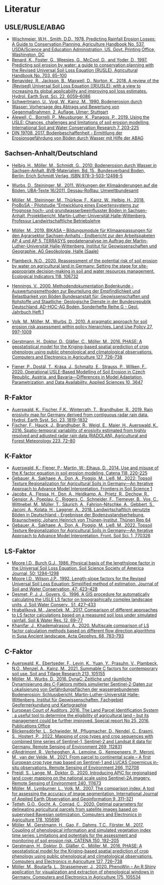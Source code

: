 # Literatur
## USLE/RUSLE/ABAG
* [Wischmeier, W.H., Smith, D.D., 1978. Predicting Rainfall Erosion Losses: A Guide to Conservation Planning. Agriculture Handbook No. 537. USDA/Science and Education Administration, US. Govt. Printing Office, Washington, DC](https://github.com/FLFgit/LV_Bodenerosion/blob/main/Parametrisierung/WischmeierSmith1978usda.pdf)
* [Renard, K., Foster, G., Weesies, G., McCool, D., and Yoder, D., 1997. Predicting soil erosion by water: a guide to conservation planning with the Revised Universal Soil Loss Equation (RUSLE), Agricultural Handbook No. 703, 65–100](https://github.com/FLFgit/LV_Bodenerosion/blob/main/Parametrisierung/Renard-etal1997ah.pdf) 
* [Benavidez, R., Jackson, B., Maxwell, D., Norton, K., 2018. A review of the (Revised) Universal Soil Loss Equation ((R)USLE): with a view to increasing its global applicability and improving soil loss estimates. Hydrol. Earth Syst. Sci. 22, 6059–6086](https://doi.org/10.5194/hess-22-6059-2018)
* [Schwertmann, U., Vogl, W., Kainz, M., 1990. Bodenerosion durch Wasser: Vorhersage des Abtrags und Bewertung von Gegenmaßnahmen, 2. Auflage. Ulmer:
Stuttgart](https://github.com/FLFgit/LV_Bodenerosion/blob/main/Parametrisierung/Schwertmann-etal1987abag.pdf)
* [Alewell, C., Borrelli, P., Meusburger, K., Panagos, P., 2019. Using the USLE: Chances, challenges and limitations of soil erosion modelling,
International Soil and Water Conservation Research 7, 203-225](https://doi.org/10.1016/j.iswcr.2019.05.004)
* [DIN 19708, 2017. Bodenbeschaffenheit - Ermittlung der Erosionsgefährdung von Böden durch Wasser mit Hilfe der ABAG](https://dx.doi.org/10.31030/2676773)



## Sachsen-Anhalt/Deutschland
* [Helbig, H.,  Möller, M., Schmidt, G., 2010: Bodenerosion durch Wasser in Sachsen-Anhalt. BVB-Materialien, Bd. 15., Bundesverband Boden, Berlin: Erich Schmidt Verlag, ISBN 978-3-503-12498-5](https://www.bvb-materialien.de/aktuellerband.html)
* [Wurbs, D., Steininger, M., 2011. Wirkungen der Klimaänderungen auf die Böden. UBA-Texte 16/2011, Dessau-Roßlau: Umweltbundesamt](https://nbn-resolving.org/urn:nbn:de:kobv:109-opus-108951/fragment/page=1)
* [Möller, M., Steininger, M., Thürkow, F., Kainz, W., Helbig, H., 2018. ProBoSA - Pilotstudie “Entwicklung eines Expertensystems zur Prognose hoch- und grundwasserbeeinflusster Böden in Sachsen-Anhalt, Projektbericht, Martin-Luther-Universität Halle-Wittenberg, Professur Landwirtschaftliche Betriebslehre](https://github.com/FLFgit/LV_Bodenerosion/blob/main/Parametrisierung/ProBoSA_Endbericht39052018compact.pdf)
* [Möller, M., 2019. BIKASA – Bildungsmodule für Klimaanpassungen für den Agrarsektor Sachsen-Anhalts - Endbericht zur den Arbeitspaketen AP 4 und AP 5, TERRASYS geodatenanalyse im Auftrag der Martin-Luther-Universität Halle-Wittenberg, Institut für Geowissenschaften und Geographie, AG Geoökologie, Halle (Saale)](https://github.com/FLFgit/LV_Bodenerosion/blob/main/Parametrisierung/Moeller2019bikasa.pdf)
* [Plambeck, N.O., 2020. Reassessment of the potential risk of soil erosion by water on agricultural land in Germany: Setting the stage for site-appropriate decision-making in soil and water resources management, Ecological Indicators 118, 106732](https://github.com/FLFgit/LV_Bodenerosion/blob/main/Parametrisierung/Plambeck2020ei.pdf)
* [Hennings, V., 2000. Methodendokumentation Bodenkunde - Auswertungsmethoden zur Beurteilung der Empfindlichkeit und Belastbarkeit von Böden
Bundesanstalt für; Geowissenschaften und Rohstoffe und Staatliche; Geologische Dienste in der Bundesrepublik Deutschland, AD-HOC-AG Boden, Sonderhefte Reihe G - Geol. Jahrbuch Heft 1](https://www.methodenwiki-bodenkunde.de/MethodenWiki/Hauptseite)
* [Volk, M., Möller, M., Wurbs, D., 2010. A pragmatic approach for soil erosion risk assessment within policy hierarchies. Land Use Policy 27, 997–1009](https://github.com/FLFgit/LV_Bodenerosion/blob/main/ABAG-Kalkulator/Volk-etal2010lup.pdf)
* [Gerstmann, H., Doktor, D., Gläßer, C., Möller, M., 2016. PHASE: A geostatistical model for the Kriging-based spatial prediction of crop phenology using public phenological and climatological observations. Computers and Electronics in Agriculture 127, 726–738]()

* [Fiener, P., Dostál, T., Krása, J., Schmaltz, E., Strauss, P., Wilken, F., 2020. Operational USLE-Based Modelling of Soil Erosion in Czech Republic, Austria, and Bavaria—Differences in Model Adaptation, Parametrization, and Data Availability. Applied Sciences 10, 3647](https://doi.org/10.3390/app10103647)

## R-Faktor
* [Auerswald, K., Fischer, F.K., Winterrath, T., Brandhuber, R., 2019. Rain erosivity map for Germany derived from contiguous radar rain data. Hydrol. Earth Syst. Sci. 23, 1819–1832](https://doi.org/10.5194/hess-23-1819-2019)
* [Fischer, F., Hauck, J., Brandhuber, R., Weigl, E., Maier, H., Auerswald, K., 2016. Spatio-temporal variability of erosivity estimated from highly resolved and adjusted radar rain data (RADOLAN). Agricultural and Forest Meteorology 223, 72–80](https://github.com/FLFgit/LV_Bodenerosion/blob/main/Parametrisierung/Fischer-etal2016afm.pdf)


## K-Faktor
* [Auerswald, K.; Fiener, P.; Martin, W.; Elhaus, D., 2014. Use and misuse of the K factor equation in soil erosion modeling. Catena 118, 220-225](https://doi.org/10.1016/j.catena.2014.01.008)
* [Gebauer, A., Sakhaee, A., Don, A., Poggio, M., Ließ, M., 2022: Topsoil Texture Regionalization for Agricultural Soils in Germany—An Iterative Approach to Advance Model Interpretation. Frontiers in Soil Science 1](https://doi.org/10.3389/fsoil.2021.770326)
* [Jacobs, A., Flessa, H., Don, A., Heidkamp, A., Prietz, R., Dechow, R., Gensior,
A., Poeplau, C., Riggers, C., Schneider, F., Tiemeyer, B., Vos, C., Wittnebel, M., Müller, T., Säurich, A., Fahrion-Nitschke, A., Gebbert, S., Jaconi, A., Kolata, H.,
Laggner, A., 2018. Landwirtschaftlich genutzte Böden in Deutschland - Ergebnisse der Bodenzustandserhebung. Braunschweig: Johann Heinrich von Thünen-Institut, Thünen Rep 64](https://www.thuenen.de/media/institute/ak/Allgemein/news/Thuenen_Report_64_final.pdf)
* [Gebauer, A., Sakhaee, A., Don, A., Poggio, M., Ließ, M., 2022. Topsoil Texture Regionalization for Agricultural Soils in Germany—An Iterative Approach to Advance Model Interpretation. Front. Soil Sci. 1, 770326](https://doi.org/10.3389/fsoil.2021.770326)



## LS-Faktor
* [Moore I.D., Burch G.J., 1986. Physical basis of the lengthslope factor in the Universal Soil Loss Equation. Soil Science Society of America Journal, 50: 1294–1298](https://github.com/FLFgit/LV_Bodenerosion/blob/main/Parametrisierung/MooreBurch1986sssaj.pdf)
* [Moore I.D., Wilson J.P., 1992. Length-slope factors for the Revised Universal Soil Loss Equation: Simplified method of estimation. Journal of Soil and Water Conservation, 47: 423–428](https://github.com/FLFgit/LV_Bodenerosion/blob/main/Parametrisierung/MooreWilson1992jswc.pdf)
* [Desmet, P. J. J., Govers, G., 1996. A GIS procedure for automatically calculating the USLE LS factor on topographically complex landscape units, J. Soil Water Conserv., 51, 427–433](https://github.com/FLFgit/LV_Bodenerosion/blob/main/Parametrisierung/DesmetGovers1996jswc.pdf)
* [Hrabalíková, M., Janeček, M., 2017. Comparison of different approaches to LS factor calculations based on a measured soil loss under simulated rainfall. Soil & Water Res. 12, 69–77](https://github.com/FLFgit/LV_Bodenerosion/blob/main/Parametrisierung/HrabalikovaJanecek2017swr.pdf)
* [Khanifar, J., Khademalrasoul, A., 2020. Multiscale comparison of LS factor calculation methods based on different flow direction algorithms in Susa Ancient landscape. Acta Geophys. 68, 783–793](https://github.com/FLFgit/LV_Bodenerosion/blob/main/Parametrisierung/KhanifarKhademalrasoul2020ag.pdf)



## C-Faktor
* [Auerswald, K., Ebertseder, F., Levin, K., Yuan, Y., Prasuhn, V., Plambeck, N.O., Menzel, A., Kainz, M., 2021. Summable C factors for contemporary soil use. Soil and Tillage Research 213, 105155](https://github.com/FLFgit/LV_Bodenerosion/blob/main/Parametrisierung/Auerswald-etal2021str.pdf)
* [Möller, M., Wurbs, D., 2016. DynaC: Zeitliche und räumliche Dynamisierung des C-Faktors mittels simulierter Sentinel-2-Daten zur Lokalisierung von Gefährdungsflächen der wassergebundenen Bodenerosion: Schlussbericht. Martin-Luther-Universität Halle-Wittenberg, Institut für Geowissenschaften, Fachgebiet Geofernerkundung und Kartographie](https://www.tib.eu/en/suchen/id/TIBKAT:880911476)
* [European Court of Auditors, 2016. The Land Parcel Identification System : a useful tool to determine the eligibility of agricultural land – but its management could be further improved. Special report No 25, 2016, Publications Office](https://data.europa.eu/doi/10.2865/39118)
* [Blickensdörfer, L., Schwieder, M., Pflugmacher, D., Nendel, C., Erasmi, S., Hostert, P., 2022. Mapping of crop types and crop sequences with combined time series of Sentinel-1, Sentinel-2 and Landsat 8 data for Germany. Remote Sensing of Environment 269, 112831](https://doi.org/10.1016/j.rse.2021.112831)
* [d’Andrimont, R., Verhegghen, A., Lemoine, G., Kempeneers, P., Meroni, M., van der Velde, M., 2021. From parcel to continental scale – A first European crop type map based on Sentinel-1 and LUCAS Copernicus in-situ observations. Remote Sensing of Environment 266, 112708](https://doi.org/10.1016/j.rse.2021.112708)
* [Preidl, S., Lange, M., Doktor, D., 2020. Introducing APiC for regionalised land cover mapping on the national scale using Sentinel-2A imagery. Remote Sensing of Environment 240, 111673](https://github.com/FLFgit/LV_Bodenerosion/blob/main/Parametrisierung/Preidl-etal2020rse.pdf)
* [Möller, M., Lymburner, L., Volk, M., 2007. The comparison index: A tool for assessing the accuracy of image segmentation. International Journal of Applied Earth Observation and Geoinformation 9, 311–321](https://github.com/FLFgit/LV_Bodenerosion/blob/main/Parametrisierung/Moeller-etal2007jag.pdf)
* [Tetteh, G.O., Gocht, A., Conrad, C., 2020. Optimal parameters for delineating agricultural parcels from satellite images based on supervised Bayesian optimization. Computers and Electronics in Agriculture 178, 105696](https://github.com/FLFgit/LV_Bodenerosion/blob/main/Parametrisierung/Tetteh-etal2020compag.pdf)
* [Möller, M., Gerstmann, H., Gao, F., Dahms, T.C., Förster, M., 2017. Coupling of phenological information and simulated vegetation index time series: Limitations and potentials for the assessment and monitoring of soil erosion risk. CATENA 150, 192–205](https://github.com/FLFgit/LV_Bodenerosion/blob/main/Parametrisierung/Moeller-etal2017catena.pdf)
* [Gerstmann, H., Doktor, D., Gläßer, C., Möller, M., 2016. PHASE: A geostatistical model for the Kriging-based spatial prediction of crop phenology using public phenological and climatological observations. Computers and Electronics in Agriculture 127, 726–738](https://github.com/FLFgit/LV_Bodenerosion/blob/main/Parametrisierung/Gerstmann-etal2016compag.pdf)
* [Möller, M., Boutarfa, L., Strassemeyer, J., 2020. PhenoWin – An R Shiny application for visualization and extraction of phenological windows in Germany. Computers and Electronics in Agriculture 175, 105534](https://github.com/FLFgit/LV_Bodenerosion/blob/main/Parametrisierung/Moeller-etal2020compag.pdf)



